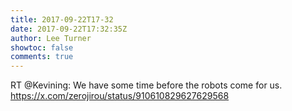 ```yaml
---
title: 2017-09-22T17-32
date: 2017-09-22T17:32:35Z
author: Lee Turner
showtoc: false
comments: true
---
```


RT @Kevining: We have some time before the robots come for us. https://x.com/zerojirou/status/910610829627629568

